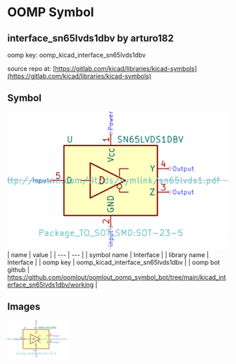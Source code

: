 # OOMP Symbol  
## interface_sn65lvds1dbv  by arturo182  
  
oomp key: oomp_kicad_interface_sn65lvds1dbv  
  
source repo at: [https://gitlab.com/kicad/libraries/kicad-symbols](https://gitlab.com/kicad/libraries/kicad-symbols)  
## Symbol  
  
[![working.png](working_600.png)](working.png)  
| name | value | 
| --- | --- | 
| symbol name | Interface | 
| library name | Interface | 
| oomp key | oomp_kicad_interface_sn65lvds1dbv | 
| oomp bot github | https://github.com/oomlout/oomlout_oomp_symbol_bot/tree/main/kicad_interface_sn65lvds1dbv/working | 
## Images  
  
[![working.png](working_140.png)](working.png)  
